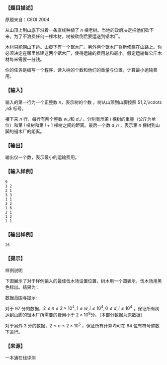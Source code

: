 ### 【题目描述】

原题来自：CEOI 2004

从山顶上到山底下沿着一条直线种植了 $n$ 棵老树。当地的政府决定把他们砍下来。为了不浪费任何一棵木材，树被砍倒后要运送到锯木厂。

木材只能朝山下运。山脚下有一个锯木厂。另外两个锯木厂将新修建在山路上。你必须决定在哪里修建这两个锯木厂，使得运输的费用总和最小。假定运输每公斤木材每米需要一分钱。

你的任务是编写一个程序，读入树的个数和他们的重量与位置，计算最小运输费用。

### 【输入】

输入的第一行为一个正整数 $n$，表示树的个数 。树从山顶到山脚按照 $1,2,\\cdots ,n$ 标号。

接下来 $n$ 行，每行有两个整数 $w\_i$和 $d\_i$ 。分别表示第 $i$ 棵树的重量（公斤为单位）和第 $i$ 棵树和第 $i+1$ 棵树之间的距离。最后一个数 $d\_n$ ，表示第 $n$ 棵树到山脚的锯木厂的距离。

### 【输出】

输出仅一个数，表示最小的运输费用。

### 【输入样例】

```
9
1 2
2 1
3 3
1 1
3 2
1 6
2 1
1 2
1 1
```

### 【输出样例】

```
26
```

### 【提示】

样例说明

下图展示了对于样例输入的最佳伐木场设置位置，树木用一个圆表示，伐木场用黑色标出。结果为：

数据范围与提示:

对于 97 分的数据，$2≤n≤2×10^4 ,1≤w\_i≤10^4 ,0≤d\_i≤10^4$ ，保证所有树运到山脚的锯木厂所需要的费用小于 $2×10^9$分。（本部分数据为原数据）

对于另外 $3$ 分的数据，$2≤n≤2×10^5$ ，保证所有计算均可在 $64$ 位有符号整数下进行。


 ### 【来源】

 一本通在线评测 